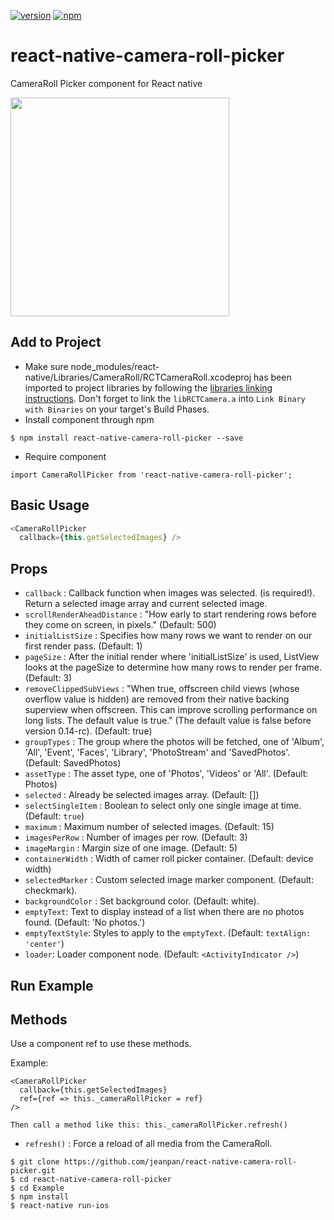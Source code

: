 [![version](https://img.shields.io/npm/v/react-native-camera-roll-picker.svg)](https://www.npmjs.org/package/react-native-camera-roll-picker) [![npm](https://img.shields.io/npm/dt/react-native-camera-roll-picker.svg)](https://www.npmjs.org/package/react-native-camera-roll-picker)

# react-native-camera-roll-picker
CameraRoll Picker component for React native

<a href="https://raw.githubusercontent.com/jeanpan/react-native-camera-roll-picker/master/demo/demo.gif"><img src="https://raw.githubusercontent.com/jeanpan/react-native-camera-roll-picker/master/demo/demo.gif" width="350"></a>


## Add to Project
* Make sure node_modules/react-native/Libraries/CameraRoll/RCTCameraRoll.xcodeproj has been imported to project libraries by following the [libraries linking instructions](https://facebook.github.io/react-native/docs/linking-libraries-ios.html). Don't forget to link the `libRCTCamera.a` into `Link Binary with Binaries` on your target's Build Phases.
* Install component through npm
```
$ npm install react-native-camera-roll-picker --save
```

* Require component
```
import CameraRollPicker from 'react-native-camera-roll-picker';
```

## Basic Usage
```js
<CameraRollPicker
  callback={this.getSelectedImages} />
```

## Props
- `callback` : Callback function when images was selected. (is required!). Return a selected image array and current selected image.
- `scrollRenderAheadDistance` : "How early to start rendering rows before they come on screen, in pixels." (Default: 500)
- `initialListSize` : Specifies how many rows we want to render on our first render pass. (Default: 1)
- `pageSize` : After the initial render where 'initialListSize' is used, ListView looks at the pageSize to determine how many rows to render per frame. (Default: 3)
- `removeClippedSubViews` : "When true, offscreen child views (whose overflow value is hidden) are removed from their native backing superview when offscreen. This can improve scrolling performance on long lists. The default value is true." (The default value is false before version 0.14-rc). (Default: true)
- `groupTypes` : The group where the photos will be fetched, one of 'Album', 'All', 'Event', 'Faces', 'Library', 'PhotoStream' and 'SavedPhotos'. (Default: SavedPhotos)
- `assetType` : The asset type, one of 'Photos', 'Videos' or 'All'. (Default: Photos)
- `selected` : Already be selected images array. (Default: [])
- `selectSingleItem` : Boolean to select only one single image at time. (Default: `true`)
- `maximum` : Maximum number of selected images. (Default: 15)
- `imagesPerRow` : Number of images per row. (Default: 3)
- `imageMargin` : Margin size of one image. (Default: 5)
- `containerWidth` : Width of camer roll picker container. (Default: device width)
- `selectedMarker` : Custom selected image marker component. (Default: checkmark).
- `backgroundColor` : Set background color. (Default: white).
- `emptyText`: Text to display instead of a list when there are no photos found. (Default: 'No photos.')
- `emptyTextStyle`: Styles to apply to the `emptyText`. (Default: `textAlign: 'center'`)
- `loader`: Loader component node. (Default: `<ActivityIndicator />`)

## Run Example

## Methods
Use a component ref to use these methods.

Example:
```
<CameraRollPicker
  callback={this.getSelectedImages}
  ref={ref => this._cameraRollPicker = ref}
/>

Then call a method like this: this._cameraRollPicker.refresh()
```

- `refresh()` : Force a reload of all media from the CameraRoll.

```
$ git clone https://github.com/jeanpan/react-native-camera-roll-picker.git
$ cd react-native-camera-roll-picker
$ cd Example
$ npm install
$ react-native run-ios
```
